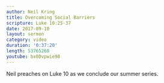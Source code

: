 ```yaml
---
author: Neil Kring
title: Overcoming Social Barriers
scripture: Luke 10:25-37
date: 2017-09-10
layout: sermon
category: video
duration: '0:37:20' 
length: 53765260
youtube: bx0Dvpwie98
---
```


Neil preaches on Luke 10 as we conclude our summer series.
